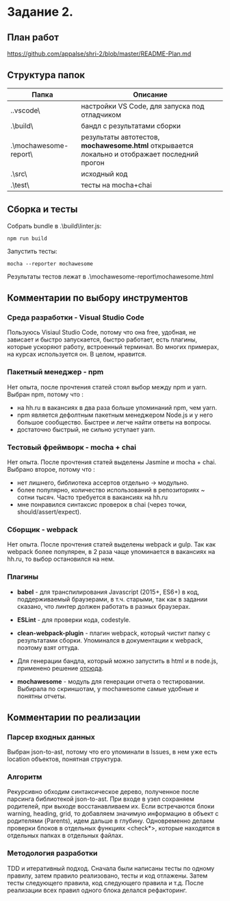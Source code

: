 # Задание 2.


## План работ

https://github.com/appalse/shri-2/blob/master/README-Plan.md


## Структура папок

| Папка | Описание |
| ----- | -------- |
| .\.vscode\ | настройки VS Code, для запуска под отладчиком |
| .\build\ | бандл с результатами сборки |
| .\mochawesome-report\ | результаты автотестов, **mochawesome.html** открывается локально и отображает последний прогон |
| .\src\   | исходный код        |
| .\test\  | тесты на mocha+chai |


## Сборка и тесты

Собрать bundle в .\build\linter.js:
```
npm run build
```

Запустить тесты:
```
mocha --reporter mochawesome
```

Результаты тестов лежат в .\mochawesome-report\mochawesome.html


## Комментарии по выбору инструментов

### Среда разработки - Visual Studio Code

Пользуюсь Visiaul Studio Code, потому что она free, удобная, не зависает и быстро запускается, быстро работает, есть плагины, которые ускоряют работу, встроенный терминал. Во многих примерах, на курсах используется он. В целом, нравится.

### Пакетный менеджер - npm

Нет опыта, после прочтения статей стоял выбор между npm и yarn. Выбран npm, потому что :
* на hh.ru в вакансиях в два раза больше упоминаний npm, чем yarn. 
* npm является дефолтным пакетным менеджером Node.js и у него большое сообщество. Быстрее и легче найти ответы на вопросы. 
* достаточно быстрый, не сильно уступает yarn. 

### Тестовый фреймворк - mocha + chai

Нет опыта. После прочтения статей выделены Jasmine и mocha + chai. Выбрано второе, потому что : 
* нет лишнего, библиотека ассертов отдельно -> модульно. 
* более популярно, количество использований в репозиториях ~ сотни тысяч. Часто требуется в вакансиях на hh.ru
* мне понравился синтаксис проверок в chai (через точки, should/assert/expect).

### Сборщик - webpack

Нет опыта. После прочтения статей выделены webpack и gulp. Так как webpack более популярен, в 2 раза чаще упоминается в вакансиях на hh.ru, то выбор остановился на нем.

### Плагины

* **babel** - для транспилирования Javascript (2015+, ES6+) в код, поддерживаемый браузерами, в т.ч. старыми, так как в задании сказано, что линтер должен работать в разных браузерах.

* **ESLint** - для проверки кода, codestyle.

* **clean-webpack-plugin** - плагин webpack, который чистит папку с результатами сборки. Упоминался в документации к webpack, поэтому взят оттуда.

* Для генерации бандла, который можно запустить в html и в node.js, применено решение [отсюда](https://stackoverflow.com/questions/49111086/webpack-4-universal-library-target).

* **mochawesome** - модуль для генерации отчета о тестировании. Выбирала по скриншотам, у mochawesome самые удобные и понятны отчеты. 


## Комментарии по реализации

### Парсер входных данных

Выбран json-to-ast, потому что его упоминали в Issues, в нем уже есть location объектов, понятная структура.  

### Алгоритм

Рекурсивно обходим синтаксическое дерево, полученное после парсинга библиотекой json-to-ast. При входе в узел сохраняем родителей, при выходе восстанавливаем их. Если встречаются блоки warning, heading, grid, то добавляем значимую информацию в объект с родителями (Parents), идем дальше в глубину. Одновременно делаем проверки блоков в отдельных функциях <check*>, которые находятся в отдельных папках в отдельных файлах.

### Методология разработки

TDD и итеративный подход. Сначала были написаны тесты по одному правилу, затем правило реализовано, тесты и код отлажены. Затем тесты следующего правила, код следующего правила и т.д. После реализации всех правил одного блока делался рефакторинг. 

